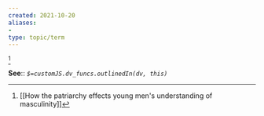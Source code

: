 ```yaml
---
created: 2021-10-20
aliases:
-  
type: topic/term
---
```

[^1]

**See**::
*`$=customJS.dv_funcs.outlinedIn(dv, this)`* 

[^1]: [[How the patriarchy effects young men's understanding of masculinity]]

